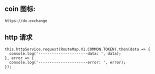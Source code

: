 
## coin 图标:

```
https://dx.exchange
```


## http 请求


```
this.httpService.request(RouteMap.V1.COMMON.TOKEN).then(data => {
  console.log('----------------------data: ', data);
}, error => {
  console.log('----------------------error: ', error);
});
```
